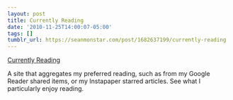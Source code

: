 ```yaml
---
layout: post
title: Currently Reading
date: '2010-11-25T14:00:07-05:00'
tags: []
tumblr_url: https://seanmonstar.com/post/1682637199/currently-reading
---
```

[Currently Reading](http://reading.seanmonstar.com/)  

A site that aggregates my preferred reading, such as from my Google Reader shared items, or my Instapaper starred articles. See what I particularly enjoy reading.

